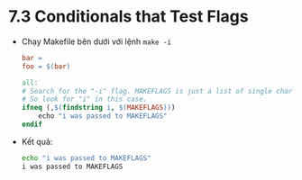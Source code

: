 # 7.3 Conditionals that Test Flags
- Chạy Makefile bên dưới với lệnh `make -i`
    ```Makefile
    bar =
    foo = $(bar)

    all:
    # Search for the "-i" flag. MAKEFLAGS is just a list of single characters, one per flag.
    # So look for "i" in this case.
    ifneq (,$(findstring i, $(MAKEFLAGS)))
        echo "i was passed to MAKEFLAGS"
    endif
    ```
- Kết quả: 
    ```Bash
    echo "i was passed to MAKEFLAGS"
    i was passed to MAKEFLAGS
    ```